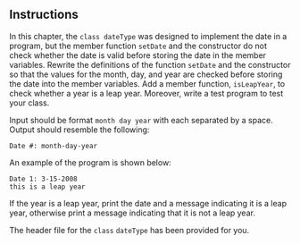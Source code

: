 ## Instructions
In this chapter, the `class dateType` was designed to implement the date in a program, but the member function `setDate` and the constructor do not check whether the date is valid before storing the date in the member variables. Rewrite the definitions of the function `setDate` and the constructor so that the values for the month, day, and year are checked before storing the date into the member variables. Add a member function, `isLeapYear`, to check whether a year is a leap year. Moreover, write a test program to test your class. 

Input should be format `month day year` with each separated by a space. 
Output should resemble the following:
```
Date #: month-day-year
```

An example of the program is shown below:
```text
Date 1: 3-15-2008
this is a leap year
```
If the year is a leap year, print the date and a message indicating it is a leap year, otherwise print a message indicating that it is not a leap year. 

The header file for the `class` `dateType` has been provided for you.

